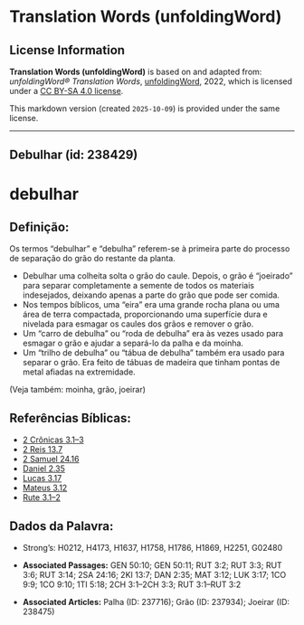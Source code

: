 # Translation Words (unfoldingWord)

## License Information

**Translation Words (unfoldingWord)** is based on and adapted from: _unfoldingWord® Translation Words_, [unfoldingWord](https://unfoldingword.org/utw), 2022, which is licensed under a [CC BY-SA 4.0 license](https://creativecommons.org/licenses/by-sa/4.0/legalcode.en).

This markdown version (created `2025-10-09`) is provided under the same license.



--------------------------------

## Debulhar (id: 238429)

debulhar
========

Definição:
----------

Os termos “debulhar” e “debulha” referem\-se à primeira parte do processo de separação do grão do restante da planta.

* Debulhar uma colheita solta o grão do caule. Depois, o grão é “joeirado” para separar completamente a semente de todos os materiais indesejados, deixando apenas a parte do grão que pode ser comida.
* Nos tempos bíblicos, uma “eira” era uma grande rocha plana ou uma área de terra compactada, proporcionando uma superfície dura e nivelada para esmagar os caules dos grãos e remover o grão.
* Um “carro de debulha” ou “roda de debulha” era às vezes usado para esmagar o grão e ajudar a separá\-lo da palha e da moinha.
* Um “trilho de debulha” ou “tábua de debulha” também era usado para separar o grão. Era feito de tábuas de madeira que tinham pontas de metal afiadas na extremidade.

(Veja também: moinha, grão, joeirar)

Referências Bíblicas:
---------------------

* [2 Crônicas 3\.1–3](https://ref.ly/2Chr3:1-2Chr3:3)
* [2 Reis 13\.7](https://ref.ly/2Kgs13:7)
* [2 Samuel 24\.16](https://ref.ly/2Sam24:16)
* [Daniel 2\.35](https://ref.ly/Dan2:35)
* [Lucas 3\.17](https://ref.ly/Luke3:17)
* [Mateus 3\.12](https://ref.ly/Matt3:12)
* [Rute 3\.1–2](https://ref.ly/Ruth3:1-Ruth3:2)

Dados da Palavra:
-----------------

* Strong’s: H0212, H4173, H1637, H1758, H1786, H1869, H2251, G02480

* **Associated Passages:** GEN 50:10; GEN 50:11; RUT 3:2; RUT 3:3; RUT 3:6; RUT 3:14; 2SA 24:16; 2KI 13:7; DAN 2:35; MAT 3:12; LUK 3:17; 1CO 9:9; 1CO 9:10; 1TI 5:18; 2CH 3:1–2CH 3:3; RUT 3:1–RUT 3:2
* **Associated Articles:** Palha (ID: 237716); Grão (ID: 237934); Joeirar (ID: 238475)

